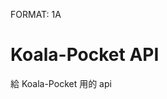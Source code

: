 FORMAT: 1A 

# Koala-Pocket API

給 Koala-Pocket 用的 api

<!-- include(doc/login.apib.md) -->
<!-- include(doc/shop.apib.md) -->
<!-- include(doc/category.apib.md) -->
